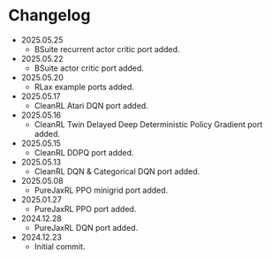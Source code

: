 # Changelog

* 2025.05.25
  * BSuite recurrent actor critic port added.
* 2025.05.22
  * BSuite actor critic port added.
* 2025.05.20
  * RLax example ports added.
* 2025.05.17
  * CleanRL Atari DQN port added.
* 2025.05.16
  * CleanRL Twin Delayed Deep Deterministic Policy Gradient port added.
* 2025.05.15
  * CleanRL DDPQ port added.
* 2025.05.13
  * CleanRL DQN & Categorical DQN port added.
* 2025.05.08
  * PureJaxRL PPO minigrid port added.
* 2025.01.27
  * PureJaxRL PPO port added.
* 2024.12.28
  * PureJaxRL DQN port added.
* 2024.12.23
  * Initial commit.
